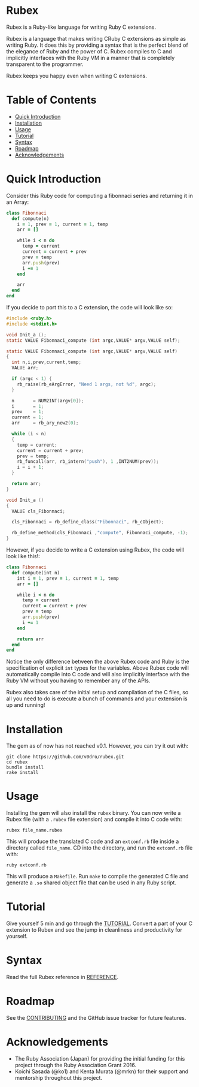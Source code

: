 # Rubex

Rubex is a Ruby-like language for writing Ruby C extensions.

Rubex is a language that makes writing CRuby C extensions as simple as writing Ruby. It does this by providing a syntax that is the perfect blend of the elegance of Ruby and the power of C. Rubex compiles to C and implicitly interfaces with the Ruby VM in a manner that is completely transparent to the programmer.

Rubex keeps you happy even when writing C extensions.

# Table of Contents

<!-- MarkdownTOC autolink="true" bracket="round"-->

- [Quick Introduction](#quick-introduction)
- [Installation](#installation)
- [Usage](#usage)
- [Tutorial](#tutorial)
- [Syntax](#syntax)
- [Roadmap](#roadmap)
- [Acknowledgements](#acknowledgements)

<!-- /MarkdownTOC -->

# Quick Introduction

Consider this Ruby code for computing a fibonnaci series and returning it in an Array:
``` ruby
class Fibonnaci
  def compute(n)
    i = 1, prev = 1, current = 1, temp
    arr = []

    while i < n do
      temp = current
      current = current + prev
      prev = temp
      arr.push(prev)
      i += 1
    end

    arr
  end
end
```

If you decide to port this to a C extension, the code will look like so:
``` c
#include <ruby.h>
#include <stdint.h>

void Init_a ();
static VALUE Fibonnaci_compute (int argc,VALUE* argv,VALUE self);

static VALUE Fibonnaci_compute (int argc,VALUE* argv,VALUE self)
{
  int n,i,prev,current,temp;
  VALUE arr;

  if (argc < 1) {
    rb_raise(rb_eArgError, "Need 1 args, not %d", argc);
  }

  n       = NUM2INT(argv[0]);
  i       = 1;
  prev    = 1;
  current = 1;
  arr     = rb_ary_new2(0);

  while (i < n)
  {
    temp = current;
    current = current + prev;
    prev = temp;
    rb_funcall(arr, rb_intern("push"), 1 ,INT2NUM(prev));
    i = i + 1;
  }

  return arr;
}

void Init_a ()
{
  VALUE cls_Fibonnaci;

  cls_Fibonnaci = rb_define_class("Fibonnaci", rb_cObject);

  rb_define_method(cls_Fibonnaci ,"compute", Fibonnaci_compute, -1);
}
```

However, if you decide to write a C extension using Rubex, the code will look like this!:
``` ruby
class Fibonnaci
  def compute(int n)
    int i = 1, prev = 1, current = 1, temp
    arr = []

    while i < n do
      temp = current
      current = current + prev
      prev = temp
      arr.push(prev)
      i += 1
    end

    return arr
  end
end
```

Notice the only difference between the above Rubex code and Ruby is the specification of explicit `int` types for the variables. Above Rubex code will automatically compile into C code and will also implicitly interface with the Ruby VM without you having to remember any of the APIs.

Rubex also takes care of the initial setup and compilation of the C files, so all you need to do is execute a bunch of commands and your extension is up and running!

# Installation

The gem as of now has not reached v0.1. However, you can try it out with:
```
git clone https://github.com/v0dro/rubex.git
cd rubex
bundle install
rake install
```

# Usage

Installing the gem will also install the `rubex` binary. You can now write a Rubex file (with a `.rubex` file extension) and compile it into C code with:
```
rubex file_name.rubex
```

This will produce the translated C code and an `extconf.rb` file inside a directory called `file_name`. CD into the directory, and run the `extconf.rb` file with:
```
ruby extconf.rb
```

This will produce a `Makefile`. Run `make` to compile the generated C file and generate a `.so` shared object file that can be used in any Ruby script.

# Tutorial

Give yourself 5 min and go through the [TUTORIAL](TUTORIAL.md). Convert a part of your C extension to Rubex and see the jump in cleanliness and productivity for yourself.

# Syntax

Read the full Rubex reference in [REFERENCE](REFERENCE.md).

# Roadmap

See the [CONTRIBUTING](CONTRIBUTING.md) and the GitHub issue tracker for future features.

# Acknowledgements

* The Ruby Association (Japan) for providing the initial funding for this project through the Ruby Association Grant 2016.
* Koichi Sasada (@ko1) and Kenta Murata (@mrkn) for their support and mentorship throughout this project.
